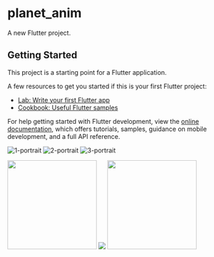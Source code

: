 # planet_anim

A new Flutter project.

## Getting Started

This project is a starting point for a Flutter application.

A few resources to get you started if this is your first Flutter project:

- [Lab: Write your first Flutter app](https://docs.flutter.dev/get-started/codelab)
- [Cookbook: Useful Flutter samples](https://docs.flutter.dev/cookbook)

For help getting started with Flutter development, view the
[online documentation](https://docs.flutter.dev/), which offers tutorials,
samples, guidance on mobile development, and a full API reference.

![1-portrait]()
![2-portrait]()
![3-portrait]()

<p>
  <img src="https://github.com/HarshilMoradiya1244/planet_anim/assets/142592789/d545e399-32ee-4a57-814a-4e262b99cc11",height="1000"width="200">
  <img src=https://github.com/HarshilMoradiya1244/planet_anim/assets/142592789/c24aa5a2-1777-486d-a815-58af539883a0",height="1000"width="200">
  <img src="https://github.com/HarshilMoradiya1244/planet_anim/assets/142592789/28439502-8045-4c96-afa1-03eb4750937d",height="1000"width="200">
 
</p>



